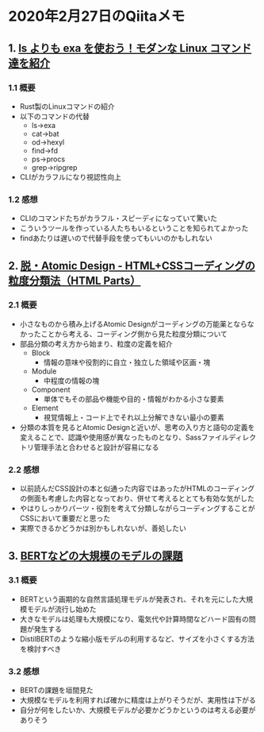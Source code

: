 # 2020年2月27日のQiitaメモ

## 1. [ls よりも exa を使おう！モダンな Linux コマンド達を紹介](https://qiita.com/navitime_tech/items/c249269a3b47666c784b)

### 1.1 概要

- Rust製のLinuxコマンドの紹介
- 以下のコマンドの代替
  - ls→exa
  - cat→bat
  - od→hexyl
  - find→fd
  - ps→procs
  - grep→ripgrep
- CLIがカラフルになり視認性向上

### 1.2 感想

- CLIのコマンドたちがカラフル・スピーディになっていて驚いた
- こういうツールを作っている人たちもいるということを知られてよかった
- findあたりは遅いので代替手段を使ってもいいのかもしれない

## 2. [脱・Atomic Design - HTML+CSSコーディングの粒度分類法（HTML Parts）](https://qiita.com/croco_works/items/e34d1b0c0e50b37031d7)

### 2.1 概要

- 小さなものから積み上げるAtomic Designがコーディングの万能薬とならなかったことから考える、コーディング側から見た粒度分類について
- 部品分類の考え方から始まり、粒度の定義を紹介
  - Block
    - 情報の意味や役割的に自立・独立した領域や区画・塊
  - Module
    - 中程度の情報の塊
  - Component
    - 単体でもその部品や機能や目的・情報がわかる小さな要素
  - Element
    - 視覚情報上・コード上でそれ以上分解できない最小の要素
- 分類の本質を見るとAtomic Designと近いが、思考の入り方と語句の定義を変えることで、認識や使用感が異なったものとなり、Sassファイルディレクトリ管理手法と合わせると設計が容易になる

### 2.2 感想

- 以前読んだCSS設計の本と似通った内容ではあったがHTMLのコーディングの側面も考慮した内容となっており、併せて考えるととても有効な気がした
- やはりしっかりパーツ・役割を考えて分類しながらコーディングすることがCSSにおいて重要だと思った
- 実際できるかどうかは別かもしれないが、善処したい

## 3. [BERTなどの大規模のモデルの課題](https://qiita.com/Kedbreak/items/e72d8263592f15f91408)

### 3.1 概要

- BERTという画期的な自然言語処理モデルが発表され、それを元にした大規模モデルが流行し始めた
- 大きなモデルは処理も大規模になり、電気代や計算時間などハード固有の問題が発生する
- DistilBERTのような縮小版モデルの利用するなど、サイズを小さくする方法を検討すべき

### 3.2 感想

- BERTの課題を垣間見た
- 大規模なモデルを利用すれば確かに精度は上がりそうだが、実用性は下がる
- 自分が何をしたいか、大規模モデルが必要かどうかというのは考える必要がありそう
